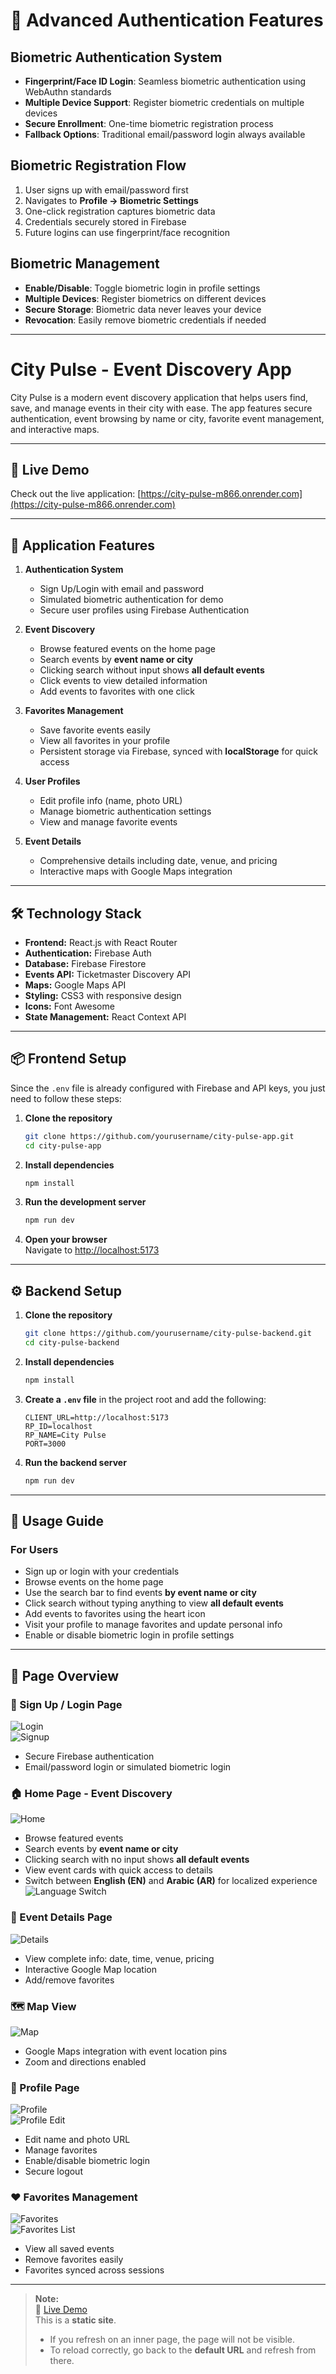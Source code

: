 # 🔐 Advanced Authentication Features

## Biometric Authentication System
- **Fingerprint/Face ID Login**: Seamless biometric authentication using WebAuthn standards  
- **Multiple Device Support**: Register biometric credentials on multiple devices  
- **Secure Enrollment**: One-time biometric registration process  
- **Fallback Options**: Traditional email/password login always available  

## Biometric Registration Flow
1. User signs up with email/password first  
2. Navigates to **Profile → Biometric Settings**  
3. One-click registration captures biometric data  
4. Credentials securely stored in Firebase  
5. Future logins can use fingerprint/face recognition  

## Biometric Management
- **Enable/Disable**: Toggle biometric login in profile settings  
- **Multiple Devices**: Register biometrics on different devices  
- **Secure Storage**: Biometric data never leaves your device  
- **Revocation**: Easily remove biometric credentials if needed  

---

# City Pulse - Event Discovery App

City Pulse is a modern event discovery application that helps users find, save, and manage events in their city with ease. The app features secure authentication, event browsing by name or city, favorite event management, and interactive maps.

---

## 🚀 Live Demo

Check out the live application: [https://city-pulse-m866.onrender.com](https://city-pulse-m866.onrender.com)

---

## 📱 Application Features

1. **Authentication System**  
   - Sign Up/Login with email and password  
   - Simulated biometric authentication for demo  
   - Secure user profiles using Firebase Authentication  

2. **Event Discovery**  
   - Browse featured events on the home page  
   - Search events by **event name or city**  
   - Clicking search without input shows **all default events**  
   - Click events to view detailed information  
   - Add events to favorites with one click  

3. **Favorites Management**  
   - Save favorite events easily  
   - View all favorites in your profile  
   - Persistent storage via Firebase, synced with **localStorage** for quick access  

4. **User Profiles**  
   - Edit profile info (name, photo URL)  
   - Manage biometric authentication settings  
   - View and manage favorite events  

5. **Event Details**  
   - Comprehensive details including date, venue, and pricing  
   - Interactive maps with Google Maps integration  

---

## 🛠️ Technology Stack

- **Frontend:** React.js with React Router  
- **Authentication:** Firebase Auth  
- **Database:** Firebase Firestore  
- **Events API:** Ticketmaster Discovery API  
- **Maps:** Google Maps API  
- **Styling:** CSS3 with responsive design  
- **Icons:** Font Awesome  
- **State Management:** React Context API  

---

## 📦 Frontend Setup

Since the `.env` file is already configured with Firebase and API keys, you just need to follow these steps:

1. **Clone the repository**  
   ```bash
   git clone https://github.com/yourusername/city-pulse-app.git
   cd city-pulse-app
   ```

2. **Install dependencies**  
   ```bash
   npm install
   ```

3. **Run the development server**  
   ```bash
   npm run dev
   ```

4. **Open your browser**  
   Navigate to [http://localhost:5173](http://localhost:5173)

---

## ⚙️ Backend Setup

1. **Clone the repository**  
   ```bash
   git clone https://github.com/yourusername/city-pulse-backend.git
   cd city-pulse-backend
   ```

2. **Install dependencies**  
   ```bash
   npm install
   ```

3. **Create a `.env` file** in the project root and add the following:  
   ```env
   CLIENT_URL=http://localhost:5173
   RP_ID=localhost
   RP_NAME=City Pulse
   PORT=3000
   ```

4. **Run the backend server**  
   ```bash
   npm run dev
   ```

---

## 🎯 Usage Guide

### For Users
- Sign up or login with your credentials  
- Browse events on the home page  
- Use the search bar to find events **by event name or city**  
- Click search without typing anything to view **all default events**  
- Add events to favorites using the heart icon  
- Visit your profile to manage favorites and update personal info  
- Enable or disable biometric login in profile settings  

---

## 📖 Page Overview

### 🔐 Sign Up / Login Page
![Login](https://github.com/user-attachments/assets/b81cdaee-a318-4580-a16c-ec17df5be785)  
![Signup](https://github.com/user-attachments/assets/7eb57dd5-ca0b-47a4-a467-1621453384bc)

- Secure Firebase authentication  
- Email/password login or simulated biometric login  

### 🏠 Home Page - Event Discovery
![Home](https://github.com/user-attachments/assets/82e498bd-1421-4b50-8430-16bb9e2013c4)

- Browse featured events  
- Search events by **event name or city**  
- Clicking search with no input shows **all default events**  
- View event cards with quick access to details  
- Switch between **English (EN)** and **Arabic (AR)** for localized experience  
![Language Switch](https://github.com/user-attachments/assets/18a2b6ac-6fad-4e1c-a4d1-648a509d9219)

### 📅 Event Details Page
![Details](https://github.com/user-attachments/assets/3159331e-5ea9-4346-9fec-69a96a39b3e8)

- View complete info: date, time, venue, pricing  
- Interactive Google Map location  
- Add/remove favorites  

### 🗺️ Map View
![Map](https://github.com/user-attachments/assets/b17691a4-4677-4d96-bcca-cbcf2d68ab4b)

- Google Maps integration with event location pins  
- Zoom and directions enabled  

### 👤 Profile Page
![Profile](https://github.com/user-attachments/assets/76ae47b2-5d53-4bf9-b120-56bc63ded069)  
![Profile Edit](https://github.com/user-attachments/assets/1a20d7cc-20d2-4d39-9a15-90464bd620d0)

- Edit name and photo URL  
- Manage favorites  
- Enable/disable biometric login  
- Secure logout  

### ❤️ Favorites Management
![Favorites](https://github.com/user-attachments/assets/66a44fc5-47de-439a-9f53-719243eeb073)  
![Favorites List](https://github.com/user-attachments/assets/40c73126-82ed-451e-a634-8c86963c7b14)

- View all saved events  
- Remove favorites easily  
- Favorites synced across sessions  

---

> **Note:**  
> 🔗 [Live Demo](https://city-pulse-m866.onrender.com)  
> This is a **static site**.  
> - If you refresh on an inner page, the page will not be visible.  
> - To reload correctly, go back to the **default URL** and refresh from there.  
